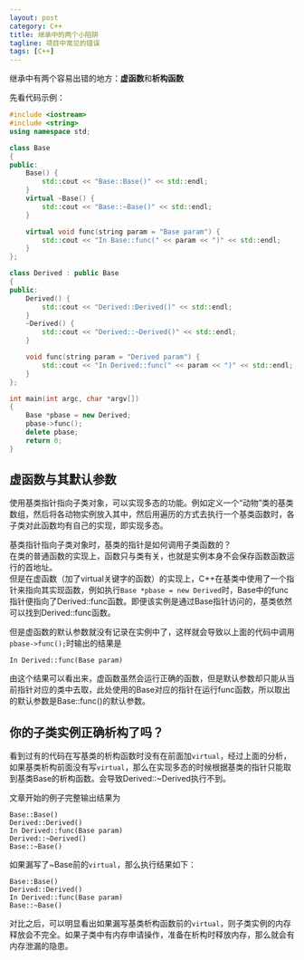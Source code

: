 ```yaml
---
layout: post
category: C++
title: 继承中的两个小陷阱
tagline: 项目中常见的错误
tags: [C++]
---
```

继承中有两个容易出错的地方：**虚函数**和**析构函数**

<!--more-->
先看代码示例：

~~~cpp
#include <iostream>
#include <string>
using namespace std;

class Base
{
public:
    Base() {
        std::cout << "Base::Base()" << std::endl;
    }
    virtual ~Base() {
        std::cout << "Base::~Base()" << std::endl;
    }

    virtual void func(string param = "Base param") {
        std::cout << "In Base::func(" << param << ")" << std::endl;
    }
};

class Derived : public Base
{
public:
    Derived() {
        std::cout << "Derived::Derived()" << std::endl;
    }
    ~Derived() {
        std::cout << "Derived::~Derived()" << std::endl;
    }

    void func(string param = "Derived param") {
        std::cout << "In Derived::func(" << param << ")" << std::endl;
    }
};

int main(int argc, char *argv[])
{
    Base *pbase = new Derived;
    pbase->func();
    delete pbase;
    return 0;
}
~~~

## 虚函数与其默认参数

使用基类指针指向子类对象，可以实现多态的功能。例如定义一个“动物”类的基类数组，然后将各动物实例放入其中，然后用遍历的方式去执行一个基类函数时，各子类对此函数均有自己的实现，即实现多态。

基类指针指向子类对象时，基类的指针是如何调用子类函数的？  
在类的普通函数的实现上，函数只与类有关，也就是实例本身不会保存函数函数运行的首地址。  
但是在虚函数（加了virtual关键字的函数）的实现上，C++在基类中使用了一个指针来指向其实现函数，例如执行`Base *pbase = new Derived`时，Base中的func指针便指向了Derived::func函数。即便该实例是通过Base指针访问的，基类依然可以找到Derived::func函数。

但是虚函数的默认参数就没有记录在实例中了，这样就会导致以上面的代码中调用`pbase->func();`时输出的结果是

```
In Derived::func(Base param)
```

由这个结果可以看出来，虚函数虽然会运行正确的函数，但是默认参数却只能从当前指针对应的类中去取，此处使用的Base对应的指针在运行func函数，所以取出的默认参数是Base::func()的默认参数。

## 你的子类实例正确析构了吗？

看到过有的代码在写基类的析构函数时没有在前面加`virtual`，经过上面的分析，如果基类析构前面没有写`virtual`，那么在实现多态的时候根据基类的指针只能取到基类Base的析构函数。会导致Derived::~Derived执行不到。

文章开始的例子完整输出结果为

~~~
Base::Base()
Derived::Derived()
In Derived::func(Base param)
Derived::~Derived()
Base::~Base()
~~~

如果漏写了~Base前的`virtual`，那么执行结果如下：

~~~
Base::Base()
Derived::Derived()
In Derived::func(Base param)
Base::~Base()
~~~
对比之后，可以明显看出如果漏写基类析构函数前的`virtual`，则子类实例的内存释放会不完全。如果子类中有内存申请操作，准备在析构时释放内存，那么就会有内存泄漏的隐患。
